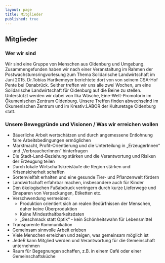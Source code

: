 ```yaml
---
layout: page
title: Mitglieder
published: true
---
```





## Mitglieder

### Wer wir sind
Wir sind eine Gruppe von Menschen aus Oldenburg und Umgebung. Zusammengefunden haben wir nach einer Veranstaltung im Rahmen der Postwachstumsringvorlesung zum Thema Solidarische Landwirtschaft im Juni 2015. Dr.Tobias Hartkemeyer berichtete dort von von seinem CSA-Hof Pente bei Osnabrück.
Seither treffen wir uns alle zwei Wochen, um eine Solidarische Landwirtschaft für Oldenburg auf die Beine zu stellen. Unterstützt werden wir dabei von Ilka Wäsche, Eine-Welt-Promotorin im Ökumenischen Zentrum Oldenburg. Unsere Treffen finden abwechselnd im Ökumenischen Zentrum und im Kreativ:LABOR der Kulturetage Oldenburg statt. 


### Unsere Beweggründe und Visionen / Was wir erreichen wollen
- Bäuerliche Arbeit wertschätzen und durch angemessene Entlohnung faire Arbeitsbedingungen ermöglichen 
- Marktmacht, Profit-Orientierung und die Unterteilung in „ErzeugerInnen“ und „VerbraucherInnen“ hinterfragen
- Die Stadt-Land-Beziehung stärken und die Verantwortung und Risiken der Erzeugung teilen
- Durch lokale Wirtschaftskreisläufe die Region stärken und Krisensicherheit schaffen
- Sortenvielfalt erhalten und eine gesunde Tier- und Pflanzenwelt fördern
- Landwirtschaft erfahrbar machen, insbesondere auch für Kinder
- Den ökologischen Fußabdruck verringern durch kurze Lieferwege und Einsparen von Verpackungen, Etiketten etc.
- Verschwendung vermeiden:
	- Produktion orientiert sich an realen Bedürfnissen der Menschen, daher keine Überproduktion
    - Keine Mindesthaltbarkeitsdaten
    - „Geschmack statt Optik“ - kein Schönheitswahn für Lebensmittel
- Transparente Kommunikation 
- Gemeinsam sinnvolle Arbeit erleben
- Viele Menschen erreichen und zeigen, was gemeinsam möglich ist
- JedeR kann Mitglied werden und Verantwortung für die Gemeinschaft unternehmen 
- Raum für Begegnungen schaffen, z.B. in einem Café oder einer Gemeinschaftsküche

